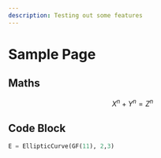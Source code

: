 ```yaml
---
description: Testing out some features
---
```


# Sample Page

## Maths

$$
X^n + Y^n = Z^n
$$

## Code Block

```python
E = EllipticCurve(GF(11), 2,3)
```

